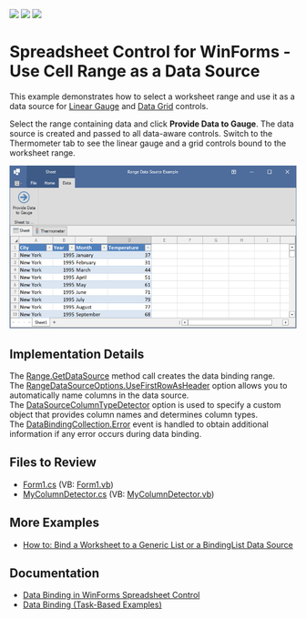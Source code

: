 <!-- default badges list -->
![](https://img.shields.io/endpoint?url=https://codecentral.devexpress.com/api/v1/VersionRange/128613361/23.2.3%2B)
[![](https://img.shields.io/badge/Open_in_DevExpress_Support_Center-FF7200?style=flat-square&logo=DevExpress&logoColor=white)](https://supportcenter.devexpress.com/ticket/details/T483776)
[![](https://img.shields.io/badge/📖_How_to_use_DevExpress_Examples-e9f6fc?style=flat-square)](https://docs.devexpress.com/GeneralInformation/403183)
<!-- default badges end -->

# Spreadsheet Control for WinForms - Use Cell Range as a Data Source

This example demonstrates how to select a worksheet range and use it as a data source for [Linear Gauge](https://docs.devexpress.com/WindowsForms/18226/controls-and-libraries/gauges/concepts/gauge-types/linear-gauges) and [Data Grid](https://docs.devexpress.com/WindowsForms/634/controls-and-libraries/data-grid/data-binding) controls.

Select the range containing data and click **Provide Data to Gauge**. The data source is created and passed to all data-aware controls. Switch to the Thermometer tab to see the linear gauge and a grid controls bound to the worksheet range.

![image](./media/range-as-data-source-spreadsheet.png)

## Implementation Details

The [Range.GetDataSource](https://docs.devexpress.com/OfficeFileAPI/DevExpress.Spreadsheet.CellRange.GetDataSource.overloads) method call creates the data binding range. The [RangeDataSourceOptions.UseFirstRowAsHeader](https://docs.devexpress.com/OfficeFileAPI/DevExpress.Spreadsheet.RangeDataSourceOptions.UseFirstRowAsHeader) option allows you to automatically name columns in the data source. The [DataSourceColumnTypeDetector](https://docs.devexpress.com/OfficeFileAPI/DevExpress.Spreadsheet.RangeDataSourceOptions.DataSourceColumnTypeDetector) option is used to specify a custom object that provides column names and determines column types. The [DataBindingCollection.Error](https://docs.devexpress.com/OfficeFileAPI/DevExpress.Spreadsheet.WorksheetDataBindingCollection.Error) event is handled to obtain additional information if any error occurs during data binding.

## Files to Review

* [Form1.cs](./CS/RangeDataSource/Form1.cs) (VB: [Form1.vb](./VB/RangeDataSource/Form1.vb))
* [MyColumnDetector.cs](./CS/RangeDataSourcep/MyColumnDetector.cs) (VB: [MyColumnDetector.vb](./VB/RangeDataSource/MyColumnDetector.vb))

## More Examples

* [How to: Bind a Worksheet to a Generic List or a BindingList Data Source](https://github.com/DevExpress-Examples/how-to-bind-a-worksheet-to-a-generic-list-or-a-bindinglist-data-source)

## Documentation

* [Data Binding in WinForms Spreadsheet Control
](https://docs.devexpress.com/WindowsForms/117679/controls-and-libraries/spreadsheet/data-binding)
* [Data Binding (Task-Based Examples)](https://docs.devexpress.com/WindowsForms/117779/controls-and-libraries/spreadsheet/examples/data-binding)

